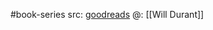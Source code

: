 #book-series 
src: [goodreads](https://www.goodreads.com/series/54177-the-story-of-civilization) 
@: [[Will Durant]] 
